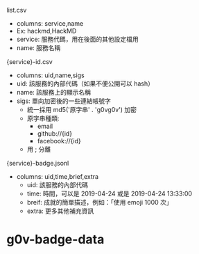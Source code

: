 list.csv
  - columns: service,name
  - Ex: hackmd,HackMD
  - service: 服務代碼，用在後面的其他設定檔用
  - name: 服務名稱

{service}-id.csv
  - columns: uid,name,sigs
  - uid: 該服務的內部代碼（如果不便公開可以 hash）
  - name: 該服務上的顯示名稱
  - sigs: 單向加密後的一些連結帳號字
    - 統一採用 md5('原字串' . 'g0vg0v') 加密
    - 原字串種類: 
      - email
      - github://{id}
      - facebook://{id}
    - 用 ; 分離

{service}-badge.jsonl
  - columns: uid,time,brief,extra
    - uid: 該服務的內部代碼
    - time: 時間，可以是 2019-04-24 或是 2019-04-24 13:33:00
    - breif: 成就的簡單描述，例如：「使用 emoji 1000 次」
    - extra: 更多其他補充資訊
# g0v-badge-data
